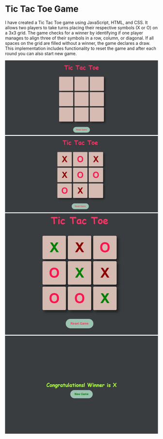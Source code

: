 # Tic Tac Toe Game
<p>I have created a Tic Tac Toe game using JavaScript, HTML, and CSS. It allows two players to take turns placing their respective symbols (X or O) on a 3x3 grid. The game checks for a winner by identifying if one player manages to align three of their symbols in a row, column, or diagonal. If all spaces on the grid are filled without a winner, the game declares a draw. This implementation includes functionality to reset the game and after each round you can also start new game.</p>
<img src="./Screenshots/SS-1.jpg"/>
<br>
<img src="./Screenshots/SS-2.jpg"/>
<br>
<img src="./Screenshots/SS-3.jpg"/>
<br>
<img src="./Screenshots/SS-4.jpg"/>